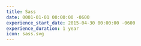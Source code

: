 ```yaml
---
title: Sass
date: 0001-01-01 00:00:00 -0600
experience_start_date: 2015-04-30 00:00:00 -0600
experience_duration: 1 year
icon: sass.svg
---
```

